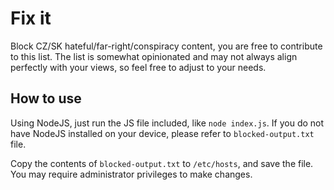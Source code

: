 # Fix it

Block CZ/SK hateful/far-right/conspiracy content, you are free to contribute to this list. The list is somewhat opinionated and may not always align perfectly with your views, so feel free to adjust to your needs.

## How to use

Using NodeJS, just run the JS file included, like `node index.js`. If you do not have NodeJS installed on your device, please refer to `blocked-output.txt` file.

Copy the contents of `blocked-output.txt` to `/etc/hosts`, and save the file. You may require administrator privileges to make changes.
